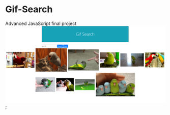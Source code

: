 # Gif-Search
Advanced JavaScript final project
![In-App Screenshot](giphyAppScreenshot.png?raw=true "Optional Title");
